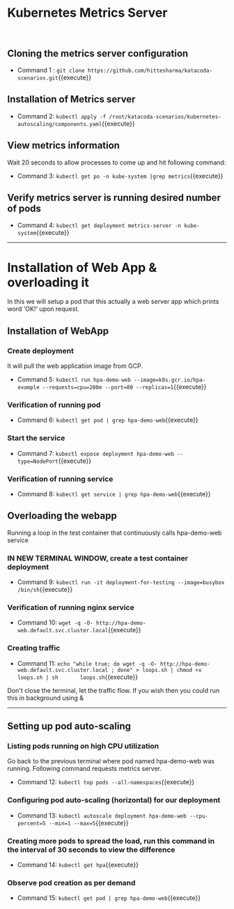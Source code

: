 # Kubernetes Metrics Server</br></br>

## Cloning the metrics server configuration
  - Command 1 :
  `git clone https://github.com/hittesharma/katacoda-scenarios.git`{{execute}}
    
## Installation of Metrics server
  - Command 2: 
  `kubectl apply -f /root/katacoda-scenarios/kubernetes-autoscaling/components.yaml`{{execute}}

## View metrics information 
  Wait 20 seconds to allow processes to come up and hit following command:
  - Command 3: 
  `kubectl get po -n kube-system |grep metrics`{{execute}}
  
## Verify metrics server is running desired number of pods
  - Command 4:
  `kubectl get deployment metrics-server -n kube-system`{{execute}}

---------------------
  
# Installation of Web App & overloading it
In this we will setup a pod that this actually a web server app which prints word 'OK!' upon request.

## Installation of WebApp

### Create deployment 
It will pull the web application image from GCP.
  - Command 5: 
  `kubectl run hpa-demo-web --image=k8s.gcr.io/hpa-example --requests=cpu=200m --port=80 --replicas=1`{{execute}}

### Verification of running pod 
  - Command 6: 
  `kubectl get pod | grep hpa-demo-web`{{execute}}
  
### Start the service
  - Command 7: 
  	`kubectl expose deployment hpa-demo-web --type=NodePort`{{execute}}

### Verification of running service
  - Command 8: 
    `kubectl get service | grep hpa-demo-web`{{execute}}

## Overloading the webapp
Running a loop in the test container that continuously calls hpa-demo-web service

### IN NEW TERMINAL WINDOW, create a test container deployment
  - Command 9: 
  `kubectl run -it deployment-for-testing --image=busybox /bin/sh`{{execute}}

### Verification of running nginx service
  - Command 10:
  `wget -q -O- http://hpa-demo-web.default.svc.cluster.local`{{execute}}

### Creating traffic
  - Command 11:
  `echo "while true; do wget -q -O- http://hpa-demo-web.default.svc.cluster.local ; done" > loops.sh | chmod +x loops.sh | sh       loops.sh`{{execute}}

Don't close the terminal, let the traffic flow. If you wish then you could run this in background using &

-----------------------------------
## Setting up pod auto-scaling

### Listing pods running on high CPU utilization
Go back to the previous terminal where pod named hpa-demo-web was running. Following command requests metrics server.
  - Command 12:
  `kubectl top pods --all-namespaces`{{execute}}
  
### Configuring pod auto-scaling (horizontal) for our deployment 
   - Command 13:
   `kubectl autoscale deployment hpa-demo-web --cpu-percent=5 --min=1 --max=5`{{execute}}
   
### Creating more pods to spread the load, run this command in the interval of 30 seconds to view the difference
   - Command 14: 
   `kubectl get hpa`{{execute}}

### Observe pod creation as per demand 
   - Command 15:
   `kubectl get pod | grep hpa-demo-web`{{execute}}
